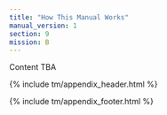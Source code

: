 ```yaml
---
title: "How This Manual Works"
manual_version: 1
section: 9
mission: B
---
```


Content TBA

{% include tm/appendix_header.html %}


{% include tm/appendix_footer.html %}
